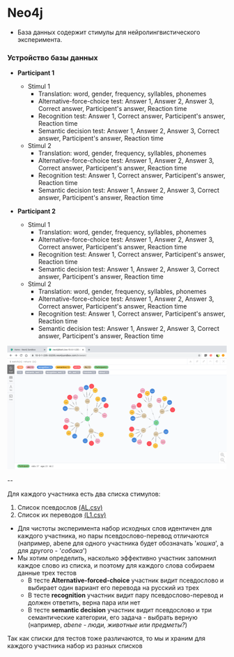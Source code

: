 # Neo4j

- База данных содержит стимулы для нейролингвистического эксперимента.

### Устройство базы данных

- **Participant 1**
  - Stimul 1 
    - Translation: word, gender, frequency, syllables, phonemes
    - Alternative-force-choice test: Answer 1, Answer 2, Answer 3, Correct answer, Participent's answer, Reaction time
    - Recognition test: Answer 1, Correct answer, Participent's answer, Reaction time
    - Semantic decision test: Answer 1, Answer 2, Answer 3, Correct answer, Participent's answer, Reaction time
  - Stimul 2 
    - Translation: word, gender, frequency, syllables, phonemes
    - Alternative-force-choice test: Answer 1, Answer 2, Answer 3, Correct answer, Participent's answer, Reaction time
    - Recognition test: Answer 1, Correct answer, Participent's answer, Reaction time
    - Semantic decision test: Answer 1, Answer 2, Answer 3, Correct answer, Participent's answer, Reaction time
       
- **Participant 2**
  - Stimul 1 
    - Translation: word, gender, frequency, syllables, phonemes
    - Alternative-force-choice test: Answer 1, Answer 2, Answer 3, Correct answer, Participent's answer, Reaction time
    - Recognition test: Answer 1, Correct answer, Participent's answer, Reaction time
    - Semantic decision test: Answer 1, Answer 2, Answer 3, Correct answer, Participent's answer, Reaction time
  - Stimul 2 
    - Translation: word, gender, frequency, syllables, phonemes
    - Alternative-force-choice test: Answer 1, Answer 2, Answer 3, Correct answer, Participent's answer, Reaction time
    - Recognition test: Answer 1, Correct answer, Participent's answer, Reaction time
    - Semantic decision test: Answer 1, Answer 2, Answer 3, Correct answer, Participent's answer, Reaction time
    
 ![image](https://github.com/AnnaZhuravleva/HSE/blob/master/DataBases/images/image.png)
 
 --
 
 Для каждого участника есть два списка стимулов:
 
 1) Список псевдослов [(AL.csv)](https://github.com/AnnaZhuravleva/HSE/blob/master/DataBases/AL.csv)
 2) Список их переводов [(L1.csv)](https://github.com/AnnaZhuravleva/HSE/blob/master/DataBases/L1.csv)
 
 - Для чистоты эксперимента набор исходных слов идентичен для каждого участника, но пары псевдослово-перевод отличаются (например, abene для одного участника будет обозначать '*кошка*', а для другого - '*собака*')
 - Мы хотим определить, насколько эффективно участник запомнил каждое слово из списка, и поэтому для каждого слова собираем данные трех тестов
   - В тесте **Alternative-forced-choice** участник видит псевдослово и выбирает один вариант его перевода на русский из трех
   - В тесте **recognition** участник видит пару псевдослово-перевод и должен ответить, верна пара или нет
   - В тесте **semantic decision** участник видит псевдослово и три семантические категории, его задача - выбрать верную (например, *abene - люди, животные или предметы?*)
 
 
 Так как списки для тестов тоже различаются, то мы и храним для каждого участника набор из разных списков
 
